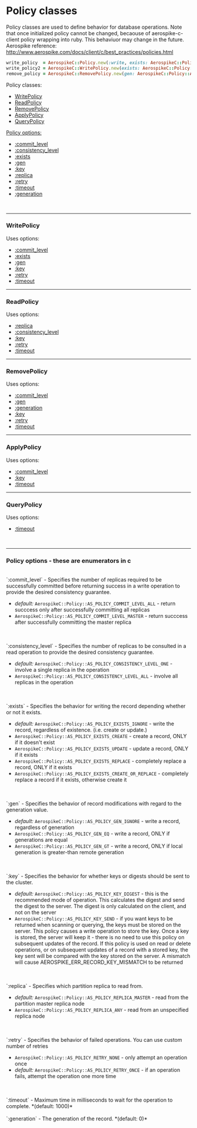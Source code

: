# Policy classes

Policy classes are used to define behavior for database operations.
Note that once initialized policy cannot be changed, becaouse of aerospike-c-client policy wrapping into ruby. This behaviuor may change in the future.
Aerospike reference: http://www.aerospike.com/docs/client/c/best_practices/policies.html

```ruby
write_policy  = AerospikeC::Policy.new(:write, exists: AerospikeC::Policy::AS_POLICY_EXISTS_UPDATE)
write_policy2 = AerospikeC::WritePolicy.new(exists: AerospikeC::Policy::AS_POLICY_EXISTS_UPDATE)
remove_policy = AerospikeC::RemovePolicy.new(gen: AerospikeC::Policy::AS_POLICY_GEN_GT, generation: 2)
```

Policy classes:
- [WritePolicy](#write_policy)
- [ReadPolicy](#read_policy)
- [RemovePolicy](#remove_policy)
- [ApplyPolicy](#apply_policy)
- [QueryPolicy](#query_policy)

[Policy options:](#options)
- [:commit_level](#commit_level)
- [:consistency_level](#consistency_level)
- [:exists](#exists)
- [:gen](#gen)
- [:key](#key)
- [:replica](#replica)
- [:retry](#retry)
- [:timeout](#timeout)
- [:generation](#generation)

<!--===============================================================================-->
<br /><hr />
<!-- write_policy -->
<a name="write_policy"></a>

### WritePolicy

Uses options:
- [:commit_level](#commit_level)
- [:exists](#exists)
- [:gen](#gen)
- [:key](#key)
- [:retry](#retry)
- [:timeout](#timeout)

<!--===============================================================================-->
<hr />
<!-- read_policy -->
<a name="read_policy"></a>

### ReadPolicy

Uses options:
- [:replica](#replica)
- [:consistency_level](#consistency_level)
- [:key](#key)
- [:retry](#retry)
- [:timeout](#timeout)

<!--===============================================================================-->
<hr />
<!-- remove_policy -->
<a name="remove_policy"></a>

### RemovePolicy

Uses options:
- [:commit_level](#commit_level)
- [:gen](#gen)
- [:generation](#generation)
- [:key](#key)
- [:retry](#retry)
- [:timeout](#timeout)

<!--===============================================================================-->
<hr />
<!-- apply_policy -->
<a name="apply_policy"></a>

### ApplyPolicy

Uses options:
- [:commit_level](#commit_level)
- [:key](#key)
- [:timeout](#timeout)

<!--===============================================================================-->
<hr />
<!-- query_policy -->
<a name="query_policy"></a>

### QueryPolicy

Uses options:
- [:timeout](#timeout)


<!--===============================================================================-->
<br /><hr />
<!-- options  AerospikeC::Policy:: -->
<a name="options"></a>

### Policy options - these are enumerators in c

<br />
<a name="commit_level"></a>
`:commit_level` - Specifies the number of replicas required to be successfully committed before returning success in a write operation to provide the desired consistency guarantee.

- *default:* `AerospikeC::Policy::AS_POLICY_COMMIT_LEVEL_ALL` - return succcess only after successfully committing all replicas
- `AerospikeC::Policy::AS_POLICY_COMMIT_LEVEL_MASTER` - return succcess after successfully committing the master replica

<br />
<br />
<a name="consistency_level"></a>
`:consistency_level` - Specifies the number of replicas to be consulted in a read operation to provide the desired consistency guarantee.

- *default:* `AerospikeC::Policy::AS_POLICY_CONSISTENCY_LEVEL_ONE` - involve a single replica in the operation
- `AerospikeC::Policy::AS_POLICY_CONSISTENCY_LEVEL_ALL` - involve all replicas in the operation

<br />
<br />
<a name="exists"></a>
`:exists` - Specifies the behavior for writing the record depending whether or not it exists.

- *default:* `AerospikeC::Policy::AS_POLICY_EXISTS_IGNORE` - write the record, regardless of existence. (i.e. create or update.)
- `AerospikeC::Policy::AS_POLICY_EXISTS_CREATE` - create a record, ONLY if it doesn't exist
- `AerospikeC::Policy::AS_POLICY_EXISTS_UPDATE` - update a record, ONLY if it exists
- `AerospikeC::Policy::AS_POLICY_EXISTS_REPLACE` - completely replace a record, ONLY if it exists
- `AerospikeC::Policy::AS_POLICY_EXISTS_CREATE_OR_REPLACE` - completely replace a record if it exists, otherwise create it

<br />
<br />
<a name="gen"></a>
`:gen` - Specifies the behavior of record modifications with regard to the generation value.

- *default:* `AerospikeC::Policy::AS_POLICY_GEN_IGNORE` - write a record, regardless of generation
- `AerospikeC::Policy::AS_POLICY_GEN_EQ` - write a record, ONLY if generations are equal
- `AerospikeC::Policy::AS_POLICY_GEN_GT` - write a record, ONLY if local generation is greater-than remote generation

<br />
<br />
<a name="key"></a>
`:key` - Specifies the behavior for whether keys or digests should be sent to the cluster.

- *default:* `AerospikeC::Policy::AS_POLICY_KEY_DIGEST` - this is the recommended mode of operation. This calculates the digest and send the digest to the server. The digest is only calculated on the client, and not on the server
- `AerospikeC::Policy::AS_POLICY_KEY_SEND` - if you want keys to be returned when scanning or querying, the keys must be stored on the server. This policy causes a write operation to store the key. Once a key is stored, the server will keep it - there is no need to use this policy on subsequent updates of the record. If this policy is used on read or delete operations, or on subsequent updates of a record with a stored key, the key sent will be compared with the key stored on the server. A mismatch will cause AEROSPIKE_ERR_RECORD_KEY_MISMATCH to be returned

<br />
<br />
<a name="replica"></a>
`:replica` - Specifies which partition replica to read from.

- *default:* `AerospikeC::Policy::AS_POLICY_REPLICA_MASTER` - read from the partition master replica node
- `AerospikeC::Policy::AS_POLICY_REPLICA_ANY` - read from an unspecified replica node

<br />
<br />
<a name="retry"></a>
`:retry` - Specifies the behavior of failed operations. You can use custom number of retries

- `AerospikeC::Policy::AS_POLICY_RETRY_NONE` - only attempt an operation once
- *default:* `AerospikeC::Policy::AS_POLICY_RETRY_ONCE` - if an operation fails, attempt the operation one more time

<br />
<br />
<a name="timeout"></a>
`:timeout` - Maximum time in milliseconds to wait for the operation to complete. *(default: 1000)*

<br />
<br />
<a name="generation"></a>
`:generation` - The generation of the record. *(default: 0)*